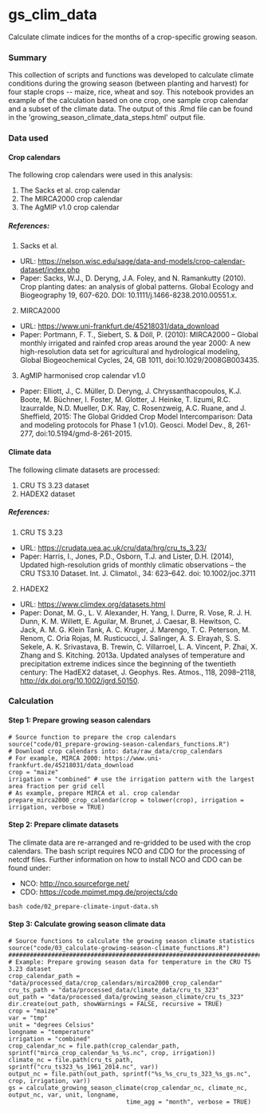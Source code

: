 # gs_clim_data
Calculate climate indices for the months of a crop-specific growing season.


### Summary

This collection of scripts and functions was developed to calculate climate conditions during the growing season (between planting and harvest) for four staple crops -- maize, rice, wheat and soy. This notebook provides an example of the calculation based on one crop, one sample crop calendar and a subset of the climate data.
The output of this .Rmd file can be found in the 'growing_season_climate_data_steps.html' output file.

### Data used

#### Crop calendars

The following crop calendars were used in this analysis:

  1) The Sacks et al. crop calendar
  2) The MIRCA2000 crop calendar
  3) The AgMIP v1.0 crop calendar

##### References:

1) Sacks et al.

- URL: https://nelson.wisc.edu/sage/data-and-models/crop-calendar-dataset/index.php
- Paper: Sacks, W.J., D. Deryng, J.A. Foley, and N. Ramankutty (2010). Crop planting dates: an analysis of global patterns. Global Ecology and Biogeography 19, 607-620. DOI: 10.1111/j.1466-8238.2010.00551.x.

2) MIRCA2000

- URL: https://www.uni-frankfurt.de/45218031/data_download
- Paper: Portmann, F. T., Siebert, S. & Döll, P. (2010): MIRCA2000 – Global monthly irrigated and rainfed crop areas around the year 2000: A new high-resolution data set for agricultural and hydrological modeling, Global Biogeochemical Cycles, 24, GB 1011, doi:10.1029/2008GB003435.

3) AgMIP harmonised crop calendar v1.0

- Paper: Elliott, J., C. Müller, D. Deryng, J. Chryssanthacopoulos, K.J. Boote, M. Büchner, I. Foster, M. Glotter, J. Heinke, T. Iizumi, R.C. Izaurralde, N.D. Mueller, D.K. Ray, C. Rosenzweig, A.C. Ruane, and J. Sheffield, 2015: The Global Gridded Crop Model Intercomparison: Data and modeling protocols for Phase 1 (v1.0). Geosci. Model Dev., 8, 261-277, doi:10.5194/gmd-8-261-2015.


#### Climate data

The following climate datasets are processed:

  1) CRU TS 3.23 dataset
  2) HADEX2 dataset 

##### References:

1) CRU TS 3.23

- URL: https://crudata.uea.ac.uk/cru/data/hrg/cru_ts_3.23/
- Paper: Harris, I., Jones, P.D., Osborn, T.J. and Lister, D.H. (2014), Updated high-resolution grids of monthly climatic observations – the CRU TS3.10 Dataset. Int. J. Climatol., 34: 623–642. doi: 10.1002/joc.3711

2) HADEX2

- URL: https://www.climdex.org/datasets.html
- Paper: Donat, M. G., L. V. Alexander, H. Yang, I. Durre, R. Vose, R. J. H. Dunn, K. M. Willett, E. Aguilar, M. Brunet, J. Caesar, B. Hewitson, C. Jack, A. M. G. Klein Tank, A. C. Kruger, J. Marengo, T. C. Peterson, M. Renom, C. Oria Rojas, M. Rusticucci, J. Salinger, A. S. Elrayah, S. S. Sekele, A. K. Srivastava, B. Trewin, C. Villarroel, L. A. Vincent, P. Zhai, X. Zhang and S. Kitching. 2013a. Updated analyses of temperature and precipitation extreme indices since the beginning of the twentieth century: The HadEX2 dataset, J. Geophys. Res. Atmos., 118, 2098–2118, http://dx.doi.org/10.1002/jgrd.50150.

### Calculation

#### Step 1: Prepare growing season calendars

```{r}
# Source function to prepare the crop calendars
source("code/01_prepare-growing-season-calendars_functions.R")
# Download crop calendars into: data/raw_data/crop_calendars
# For example, MIRCA 2000: https://www.uni-frankfurt.de/45218031/data_download
crop = "maize"
irrigation = "combined" # use the irrigation pattern with the largest area fraction per grid cell
# As example, prepare MIRCA et al. crop calendar
prepare_mirca2000_crop_calendar(crop = tolower(crop), irrigation = irrigation, verbose = TRUE)
```


#### Step 2: Prepare climate datasets

The climate data are re-arranged and re-gridded to be used with the crop calendars. The bash script requires NCO and CDO for the processing of netcdf files. Further information on how to install NCO and CDO can be found under:

- NCO: http://nco.sourceforge.net/
- CDO: https://code.mpimet.mpg.de/projects/cdo

```{bash}
bash code/02_prepare-climate-input-data.sh
```


#### Step 3: Calculate growing season climate data


```{r}
# Source functions to calculate the growing season climate statistics
source("code/03_calculate-growing-season-climate_functions.R")
###############################################################################
# Example: Prepare growing season data for temperature in the CRU TS 3.23 dataset
crop_calendar_path = "data/processed_data/crop_calendars/mirca2000_crop_calendar"
cru_ts_path = "data/processed_data/climate_data/cru_ts_323"
out_path = "data/processed_data/growing_season_climate/cru_ts_323"
dir.create(out_path, showWarnings = FALSE, recursive = TRUE)
crop = "maize"
var = "tmp"
unit = "degrees Celsius"
longname = "temperature"
irrigation = "combined"
crop_calendar_nc = file.path(crop_calendar_path, sprintf("mirca_crop_calendar_%s_%s.nc", crop, irrigation))
climate_nc = file.path(cru_ts_path, sprintf("cru_ts323_%s_1961_2014.nc", var))
output_nc = file.path(out_path, sprintf("%s_%s_cru_ts_323_%s_gs.nc", crop, irrigation, var))
gs = calculate_growing_season_climate(crop_calendar_nc, climate_nc, output_nc, var, unit, longname,
                                 time_agg = "month", verbose = TRUE)
